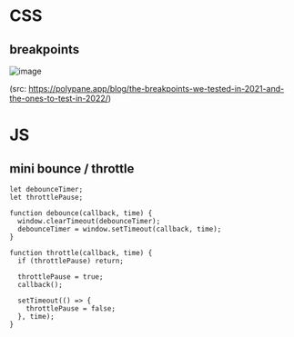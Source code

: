 # CSS

## breakpoints

![image](https://user-images.githubusercontent.com/1582479/187416458-e4799583-0fde-4682-b8ae-710c7199a0c1.png)

(src: https://polypane.app/blog/the-breakpoints-we-tested-in-2021-and-the-ones-to-test-in-2022/)

# JS

## mini bounce / throttle

```
let debounceTimer;
let throttlePause;

function debounce(callback, time) {
  window.clearTimeout(debounceTimer);
  debounceTimer = window.setTimeout(callback, time);
}

function throttle(callback, time) {
  if (throttlePause) return;

  throttlePause = true;
  callback();

  setTimeout(() => {
    throttlePause = false;
  }, time);
}
```

